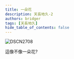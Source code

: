 ```yaml
---
title: 一朵花
description: 天長地久-2
authors: bridger
tags: [天長地久]
hide_table_of_contents: false
---
```


![DSCN2708](https://e.brid.cf/i/2023/08/03/o37ppu.webp)


<!-- truncate -->
這像不像一朵花?  